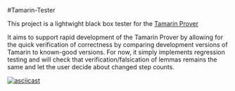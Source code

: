 #Tamarin-Tester

This project is a lightwight black box tester for the [Tamarin Prover](https://github.com/tamarin-prover/tamarin-prover)

It aims to support rapid development of the Tamarin Prover by allowing for the quick verification of correctness by comparing development versions of Tamarin to known-good versions.  For now, it simply implements regression testing and will check that verification/falsication of lemmas remains the same and let the user decide about changed step counts.  

[![asciicast](https://asciinema.org/a/63ndwceeux0uzooblzdh39ei9.png)](https://asciinema.org/a/63ndwceeux0uzooblzdh39ei9?speed=5)
